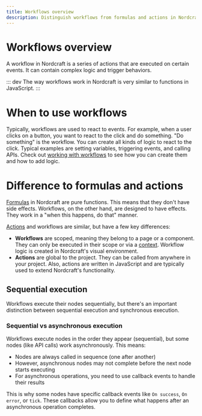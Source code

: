 ```yaml
---
title: Workflows overview
description: Distinguish workflows from formulas and actions in Nordcraft as event-driven sequences that execute operations with side effects in your application.
---
```


# Workflows overview

A workflow in Nordcraft is a series of actions that are executed on certain events. It can contain complex logic and trigger behaviors.

::: dev
The way workflows work in Nordcraft is very similar to functions in JavaScript.
:::

# When to use workflows

Typically, workflows are used to react to events. For example, when a user clicks on a button, you want to react to the click and do something. "Do something" is the workflow. You can create all kinds of logic to react to the click. Typical examples are setting variables, triggering events, and calling APIs. Check out [working with workflows](/workflows/working-with-workflows) to see how you can create them and how to add logic.

# Difference to formulas and actions

[Formulas](/formulas/overview) in Nordcraft are pure functions. This means that they don't have side effects. Workflows, on the other hand, are designed to have effects. They work in a "when this happens, do that" manner.

[Actions](/actions/overview) and workflows are similar, but have a few key differences:

- **Workflows** are scoped, meaning they belong to a page or a component. They can only be executed in their scope or via a [context](/contexts/overview). Workflow logic is created in Nordcraft's visual environment.
- **Actions** are global to the project. They can be called from anywhere in your project. Also, actions are written in JavaScript and are typically used to extend Nordcraft's functionality.

## Sequential execution

Workflows execute their nodes sequentially, but there's an important distinction between sequential execution and synchronous execution.

### Sequential vs asynchronous execution

Workflows execute nodes in the order they appear (sequential), but some nodes (like API calls) work asynchronously. This means:

- Nodes are always called in sequence (one after another)
- However, asynchronous nodes may not complete before the next node starts executing
- For asynchronous operations, you need to use callback events to handle their results

This is why some nodes have specific callback events like `On success`, `On error`, or `tick`. These callbacks allow you to define what happens after an asynchronous operation completes.
